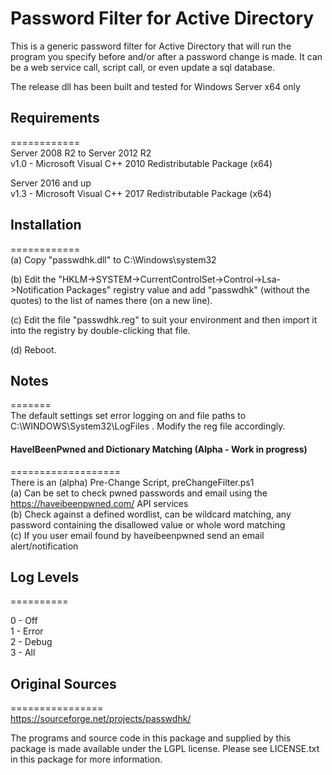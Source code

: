 # Password Filter for Active Directory

This is a generic password filter for Active Directory that will run the program you specify before and/or after a password change is made. It can be a web service call, script call, or even update a sql database.  
  
The release dll has been built and tested for Windows Server x64 only  
  
## Requirements  
============  
Server 2008 R2 to Server 2012 R2  
v1.0 - Microsoft Visual C++ 2010 Redistributable Package (x64)  
  
Server 2016 and up  
v1.3 - Microsoft Visual C++ 2017 Redistributable Package (x64)  
  
## Installation  
============  
(a) Copy "passwdhk.dll" to C:\Windows\system32  
  
(b) Edit the "HKLM->SYSTEM->CurrentControlSet->Control->Lsa->Notification Packages" registry value and add "passwdhk" (without the quotes) to the list of names there (on a new line).  
  
(c) Edit the file "passwdhk.reg" to suit your environment and then import it into the registry by double-clicking that file.  
  
(d) Reboot.  
  
## Notes  
=======  
The default settings set error logging on and file paths to C:\WINDOWS\System32\LogFiles . Modify the reg file accordingly.  
  
#### HaveIBeenPwned and Dictionary Matching (Alpha - Work in progress)  
===================  
There is an (alpha) Pre-Change Script, preChangeFilter.ps1  
(a) Can be set to check pwned passwords and email using the https://haveibeenpwned.com/ API services  
(b) Check against a defined wordlist, can be wildcard matching, any password containing the disallowed value or whole word matching  
(c) If you user email found by haveibeenpwned send an email alert/notification  
  
## Log Levels  
==========  
  
0 - Off  
1 - Error  
2 - Debug  
3 - All  
  
## Original Sources  
================  
https://sourceforge.net/projects/passwdhk/  
  
The programs and source code in this package and supplied by this package is made available under the LGPL license.  Please see LICENSE.txt in this package for more information.  
